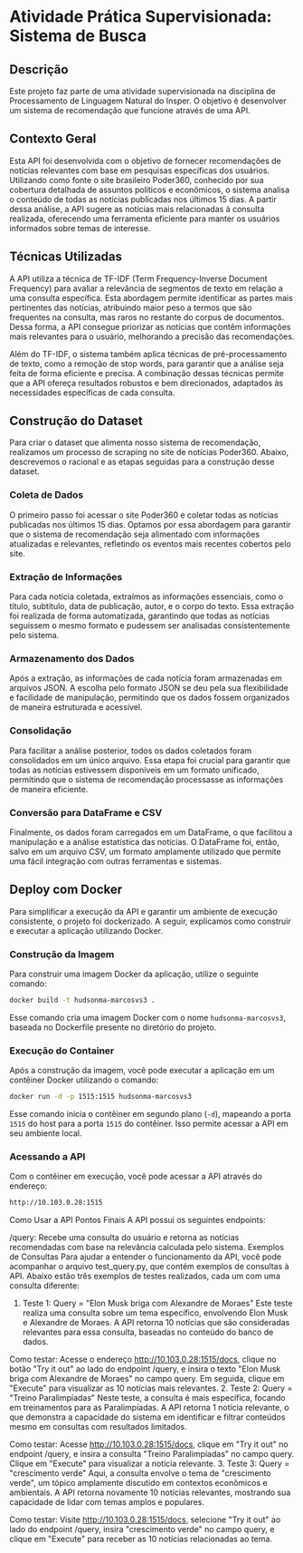 # Atividade Prática Supervisionada: Sistema de Busca

## Descrição

Este projeto faz parte de uma atividade supervisionada na disciplina de Processamento de Linguagem Natural do Insper. O objetivo é desenvolver um sistema de recomendação que funcione através de uma API.

## Contexto Geral

Esta API foi desenvolvida com o objetivo de fornecer recomendações de notícias relevantes com base em pesquisas específicas dos usuários. Utilizando como fonte o site brasileiro Poder360, conhecido por sua cobertura detalhada de assuntos políticos e econômicos, o sistema analisa o conteúdo de todas as notícias publicadas nos últimos 15 dias. A partir dessa análise, a API sugere as notícias mais relacionadas à consulta realizada, oferecendo uma ferramenta eficiente para manter os usuários informados sobre temas de interesse.

## Técnicas Utilizadas

A API utiliza a técnica de TF-IDF (Term Frequency-Inverse Document Frequency) para avaliar a relevância de segmentos de texto em relação a uma consulta específica. Esta abordagem permite identificar as partes mais pertinentes das notícias, atribuindo maior peso a termos que são frequentes na consulta, mas raros no restante do corpus de documentos. Dessa forma, a API consegue priorizar as notícias que contêm informações mais relevantes para o usuário, melhorando a precisão das recomendações.

Além do TF-IDF, o sistema também aplica técnicas de pré-processamento de texto, como a remoção de stop words, para garantir que a análise seja feita de forma eficiente e precisa. A combinação dessas técnicas permite que a API ofereça resultados robustos e bem direcionados, adaptados às necessidades específicas de cada consulta.

## Construção do Dataset

Para criar o dataset que alimenta nosso sistema de recomendação, realizamos um processo de scraping no site de notícias Poder360. Abaixo, descrevemos o racional e as etapas seguidas para a construção desse dataset.

### Coleta de Dados

O primeiro passo foi acessar o site Poder360 e coletar todas as notícias publicadas nos últimos 15 dias. Optamos por essa abordagem para garantir que o sistema de recomendação seja alimentado com informações atualizadas e relevantes, refletindo os eventos mais recentes cobertos pelo site.

### Extração de Informações

Para cada notícia coletada, extraímos as informações essenciais, como o título, subtítulo, data de publicação, autor, e o corpo do texto. Essa extração foi realizada de forma automatizada, garantindo que todas as notícias seguissem o mesmo formato e pudessem ser analisadas consistentemente pelo sistema.

### Armazenamento dos Dados

Após a extração, as informações de cada notícia foram armazenadas em arquivos JSON. A escolha pelo formato JSON se deu pela sua flexibilidade e facilidade de manipulação, permitindo que os dados fossem organizados de maneira estruturada e acessível.

### Consolidação

Para facilitar a análise posterior, todos os dados coletados foram consolidados em um único arquivo. Essa etapa foi crucial para garantir que todas as notícias estivessem disponíveis em um formato unificado, permitindo que o sistema de recomendação processasse as informações de maneira eficiente.

### Conversão para DataFrame e CSV

Finalmente, os dados foram carregados em um DataFrame, o que facilitou a manipulação e a análise estatística das notícias. O DataFrame foi, então, salvo em um arquivo CSV, um formato amplamente utilizado que permite uma fácil integração com outras ferramentas e sistemas.

## Deploy com Docker

Para simplificar a execução da API e garantir um ambiente de execução consistente, o projeto foi dockerizado. A seguir, explicamos como construir e executar a aplicação utilizando Docker.

### Construção da Imagem

Para construir uma imagem Docker da aplicação, utilize o seguinte comando:

```bash
docker build -t hudsonma-marcosvs3 .
```

Esse comando cria uma imagem Docker com o nome `hudsonma-marcosvs3`, baseada no Dockerfile presente no diretório do projeto.

### Execução do Container

Após a construção da imagem, você pode executar a aplicação em um contêiner Docker utilizando o comando:

```bash
docker run -d -p 1515:1515 hudsonma-marcosvs3
```

Esse comando inicia o contêiner em segundo plano (`-d`), mapeando a porta `1515` do host para a porta `1515` do contêiner. Isso permite acessar a API em seu ambiente local.

### Acessando a API

Com o contêiner em execução, você pode acessar a API através do endereço:

```bash
http://10.103.0.28:1515
```
Como Usar a API
Pontos Finais
A API possui os seguintes endpoints:

/query: Recebe uma consulta do usuário e retorna as notícias recomendadas com base na relevância calculada pelo sistema.
Exemplos de Consultas
Para ajudar a entender o funcionamento da API, você pode acompanhar o arquivo test_query.py, que contém exemplos de consultas à API. Abaixo estão três exemplos de testes realizados, cada um com uma consulta diferente:

1. Teste 1: Query = "Elon Musk briga com Alexandre de Moraes"
Este teste realiza uma consulta sobre um tema específico, envolvendo Elon Musk e Alexandre de Moraes. A API retorna 10 notícias que são consideradas relevantes para essa consulta, baseadas no conteúdo do banco de dados.

Como testar: Acesse o endereço http://10.103.0.28:1515/docs, clique no botão "Try it out" ao lado do endpoint /query, e insira o texto "Elon Musk briga com Alexandre de Moraes" no campo query. Em seguida, clique em "Execute" para visualizar as 10 notícias mais relevantes.
2. Teste 2: Query = "Treino Paralimpíadas"
Neste teste, a consulta é mais específica, focando em treinamentos para as Paralimpíadas. A API retorna 1 notícia relevante, o que demonstra a capacidade do sistema em identificar e filtrar conteúdos mesmo em consultas com resultados limitados.

Como testar: Acesse http://10.103.0.28:1515/docs, clique em "Try it out" no endpoint /query, e insira a consulta "Treino Paralimpíadas" no campo query. Clique em "Execute" para visualizar a notícia relevante.
3. Teste 3: Query = "crescimento verde"
Aqui, a consulta envolve o tema de "crescimento verde", um tópico amplamente discutido em contextos econômicos e ambientais. A API retorna novamente 10 notícias relevantes, mostrando sua capacidade de lidar com temas amplos e populares.

Como testar: Visite http://10.103.0.28:1515/docs, selecione "Try it out" ao lado do endpoint /query, insira "crescimento verde" no campo query, e clique em "Execute" para receber as 10 notícias relacionadas ao tema.
